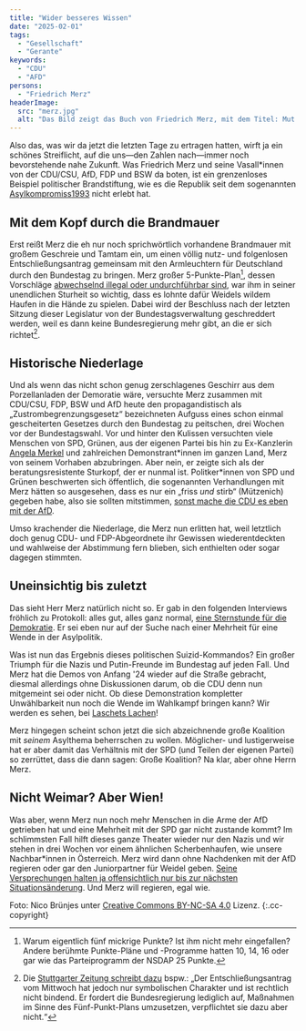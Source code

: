 ```yaml
---
title: "Wider besseres Wissen"
date: "2025-02-01"
tags:
  - "Gesellschaft"
  - "Gerante"
keywords:
  - "CDU"
  - "AFD"
persons:
  - "Friedrich Merz"
headerImage:
  src: "merz.jpg"
  alt: "Das Bild zeigt das Buch von Friedrich Merz, mit dem Titel: Mut zur Zukunft – Wie Deutschland wieder an die Spitze kommt (Goldmann, 2002), auf einem Büchergrabbeltisch der Drogeriekette Kloppenburg, angelehnt an ein großes Preisschild: 2,99 EURO."
---
```


Also das, was wir da jetzt die letzten Tage zu ertragen hatten, wirft ja ein schönes Streiflicht, auf die uns—den Zahlen nach—immer noch bevorstehende nahe Zukunft. Was Friedrich Merz und seine Vasall\*innen von der CDU/CSU, AfD, FDP und BSW da boten, ist ein grenzenloses Beispiel politischer Brandstiftung, wie es die Republik seit dem sogenannten [Asylkompromiss](https://de.wikipedia.org/wiki/Asylkompromiss)[1993](https://couchblog.de/blog/2024/05/29/solingen-1993/) nicht erlebt hat. 

## Mit dem Kopf durch die Brandmauer

Erst reißt Merz die eh nur noch sprichwörtlich vorhandene Brandmauer mit großem Geschreie und Tamtam ein, um einen völlig nutz- und folgenlosen Entschließungsantrag gemeinsam mit den Armleuchtern für Deutschland durch den Bundestag zu bringen. Merz großer 5-Punkte-Plan[^1], dessen Vorschläge [abwechselnd illegal oder undurchführbar sind](https://www.zdf.de/nachrichten/politik/deutschland/merz-asylpolitik-fuenf-punkte-rechtliche-grenzen-100.html), war ihm in seiner unendlichen Sturheit so wichtig, dass es lohnte dafür Weidels wildem Haufen in die Hände zu spielen. Dabei wird der Beschluss nach der letzten Sitzung dieser Legislatur von der Bundestagsverwaltung geschreddert werden, weil es dann keine Bundesregierung mehr gibt, an die er sich richtet[^2].

## Historische Niederlage

Und als wenn das nicht schon genug zerschlagenes Geschirr aus dem Porzellanladen der Demoratie wäre, versuchte Merz zusammen mit CDU/CSU, FDP, BSW und AfD heute den propagandistisch als „Zustrombegrenzungsgesetz“ bezeichneten Aufguss eines schon einmal gescheiterten Gesetzes durch den Bundestag zu peitschen, drei Wochen vor der Bundestagswahl. Vor und hinter den Kulissen versuchten viele Menschen von SPD, Grünen, aus der eigenen Partei bis hin zu Ex-Kanzlerin [Angela Merkel](https://bsky.app/profile/claasgefroi.bsky.social/post/3lgxw5xmf4s2m) und zahlreichen Demonstrant\*innen im ganzen Land, Merz von seinem Vorhaben abzubringen. Aber nein, er zeigte sich als der beratungsresistente Sturkopf, der er nunmal ist. Politker\*innen von SPD und Grünen beschwerten sich öffentlich, die sogenannten Verhandlungen mit Merz hätten so ausgesehen, dass es nur ein „friss *und* stirb“ (Mützenich) gegeben habe, also sie sollten mitstimmen, [sonst mache die CDU es eben mit der AfD](https://mastodon.social/@TwraSun/113924883900056326).

Umso krachender die Niederlage, die Merz nun erlitten hat, weil letztlich doch genug CDU- und FDP-Abgeordnete ihr Gewissen wiederentdeckten und wahlweise der Abstimmung fern blieben, sich enthielten oder sogar dagegen stimmten.

## Uneinsichtig bis zuletzt

Das sieht Herr Merz natürlich nicht so. Er gab in den folgenden Interviews fröhlich zu Protokoll: alles gut, alles ganz normal, [eine Sternstunde für die Demokratie](https://youtu.be/-6dIoYDBG_U?t=306&feature=shared). Er sei eben nur auf der Suche nach einer Mehrheit für eine Wende in der Asylpolitik. 

Was ist nun das Ergebnis dieses politischen Suizid-Kommandos? Ein großer Triumph für die Nazis und Putin-Freunde im Bundestag auf jeden Fall. Und Merz hat die Demos von Anfang '24 wieder auf die Straße gebracht, diesmal allerdings ohne Diskussionen darum, ob die CDU denn nun mitgemeint sei oder nicht. Ob diese Demonstration kompletter Unwählbarkeit nun noch die Wende im Wahlkampf bringen kann? Wir werden es sehen, bei [Laschets Lachen](https://www.rnd.de/politik/laschet-lacht-was-war-der-grund-ursache-jetzt-bekannt-6UH7ZXKDO5FCBNGGIOAJALFBWI.html)! 

Merz hingegen scheint schon jetzt die sich abzeichnende große Koalition mit *seinem* Asylthema beherrschen zu wollen. Möglicher- und lustigerweise hat er aber damit das Verhältnis mit der SPD (und Teilen der eigenen Partei) so zerrüttet, dass die dann sagen: Große Koalition? Na klar, aber ohne Herrn Merz. 

## Nicht Weimar? Aber Wien!

Was aber, wenn Merz nun noch mehr Menschen in die Arme der AfD getrieben hat und eine Mehrheit mit der SPD gar nicht zustande kommt? Im schlimmsten Fall hilft dieses ganze Theater wieder nur den Nazis und wir  stehen in drei Wochen vor einem ähnlichen Scherbenhaufen, wie unsere Nachbar\*innen in Österreich. Merz wird dann ohne Nachdenken mit der AfD regieren oder gar den Juniorpartner für Weidel geben. [Seine Versprechungen halten ja offensichtlich nur bis zur nächsten Situationsänderung](https://www.spiegel.de/politik/deutschland/friedrich-merz-sammlung-seiner-aussagen-zur-zusammenarbeit-mit-der-afd-a-52810f3c-6fbf-4668-82bf-22792883333f). Und Merz will regieren, egal wie. 

[^1]: Warum eigentlich fünf mickrige Punkte? Ist ihm nicht mehr eingefallen? Andere berühmte Punkte-Pläne und -Programme hatten 10, 14, 16 oder gar wie das Parteiprogramm der NSDAP 25 Punkte. 
[^2]: Die [Stuttgarter Zeitung schreibt dazu](https://www.stuttgarter-zeitung.de/inhalt.fuenf-punkte-plan-merz-mhsd.f31ecba3-e7ed-49c3-b44c-8c681765b741.html) bspw.: „Der Entschließungsantrag vom Mittwoch hat jedoch nur symbolischen Charakter und ist rechtlich nicht bindend. Er fordert die Bundesregierung lediglich auf, Maßnahmen im Sinne des Fünf-Punkt-Plans umzusetzen, verpflichtet sie dazu aber nicht.“


Foto: Nico Brünjes unter [Creative Commons BY-NC-SA 4.0](https://creativecommons.org/licenses/by-nc-sa/4.0/deed.de) Lizenz. {:.cc-copyright}